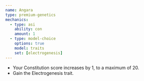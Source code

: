 ```yaml
---
name: Angara
type: premium-genetics
mechanics:
  - type: asi
    ability: con
    amount: 1
  - type: model-choice
    options: true
    model: traits
    set: [electrogenesis]
---
```

- Your Constitution score increases by 1, to a maximum of 20.
- Gain the Electrogenesis trait.

